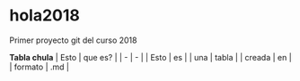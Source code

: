 # hola2018
Primer proyecto git del curso 2018

**Tabla chula**
| Esto | que es? |
| - | - |
| Esto | es |
| una | tabla |
| creada | en |
| formato | .md |